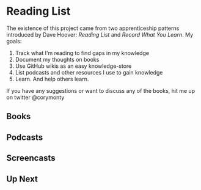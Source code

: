 # Reading List

The existence of this project came from two apprenticeship patterns introduced by Dave Hoover: _Reading List_ and _Record What You Learn_. My goals:

1. Track what I'm reading to find gaps in my knowledge
2. Document my thoughts on books
3. Use GitHub wikis as an easy knowledge-store
4. List podcasts and other resources I use to gain knowledge
5. Learn. And help others learn.

If you have any suggestions or want to discuss any of the books, hit me up on twitter @corymonty


## Books


## Podcasts


## Screencasts


## Up Next

